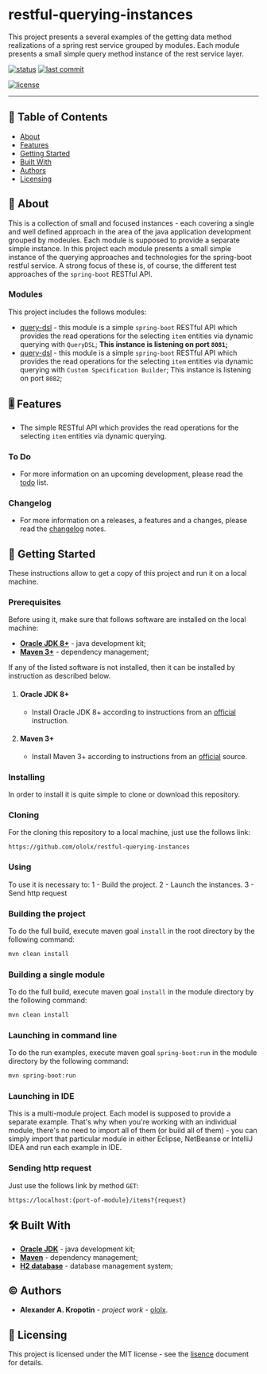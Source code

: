 # restful-querying-instances

This project presents a several examples of the getting data method realizations of a spring rest service grouped by modules. Each module presents a small simple query method instance of the rest service layer.

[![status](https://img.shields.io/badge/status-active-active?style=flat-square)](BADGES_GUIDE.md#status) [![last commit](https://img.shields.io/badge/last_commit-November_06,_2020-informational?style=flat-square)](BADGES_GUIDE.md#commit-date)

[![license](https://img.shields.io/badge/license-MIT-informational?style=flat-square)](LICENSE)

---

## 📇 Table of Contents

- [About](#about)
- [Features](#feature)
- [Getting Started](#getting-started)
- [Built With](#built-with)
- [Authors](#authors)
- [Licensing](#licensing)

##  📖 About

This is a collection of small and focused instances - each covering a single and well defined approach in the area of the java application development grouped by modeules. Each module is supposed to provide a separate simple instance. 
In this project each module presents a small simple instance of the querying approaches and technologies for the spring-boot restful service.
A strong focus of these is, of course, the different test approaches of the `spring-boot` RESTful API.

### Modules

This project includes the follows modules:

- [query-dsl](query-dsl/README.md) - this module is a simple `spring-boot` RESTful API which provides the read operations for the selecting `item` entities via dynamic querying with `QueryDSL`; **This instance  is listening on port `8081`;**
- [query-dsl](query-dsl/README.md) - this module is a simple `spring-boot` RESTful API which provides the read operations for the selecting `item` entities via dynamic querying with `Custom Specification Builder`; This instance  is listening on port `8082`;

## 🎚 Features

- The simple RESTful API which provides the read operations for the selecting `item` entities via dynamic querying. 

### To Do

- For more information on an upcoming development, please read the [todo](TODO.md) list.

### Changelog

- For more information on a releases, a features and a changes, please read the [changelog](CHANGELOG.md) notes.

## 🚦 Getting Started

These instructions allow to get a copy of this project and run it on a local machine. 

### Prerequisites

Before using it, make sure that follows software are installed on the local machine:

- **[Oracle JDK 8+](https://www.oracle.com/java/technologies/javase-downloads.html)** -  java development kit;
- **[Maven 3+](https://maven.apache.org/)** - dependency management;

If any of the listed software is not installed, then it can be installed by instruction as described below.

1. #### Oracle JDK 8+

   - Install Oracle JDK 8+ according to instructions from an [official](https://www.oracle.com/java/technologies/javase-downloads.html) instruction.

2. #### Maven 3+

   - Install Maven 3+ according to instructions from an [official](https://maven.apache.org/) source.


### Installing

In order to install it is quite simple to clone or download this repository.

### Cloning

For the cloning this repository to a local machine, just use the follows link:

```http
https://github.com/ololx/restful-querying-instances
```

### Using

To use it is necessary to:
1 - Build the project.
2 - Launch the instances.
3 - Send http request

### Building the project

To do the full build, execute maven goal `install` in the root directory by the following command:

```bash
mvn clean install
```

### Building a single module

To do the full build, execute maven goal `install` in the module directory by the following command:

```bash
mvn clean install
```

### Launching in command line

To do the run examples, execute maven goal `spring-boot:run` in the module directory by the following command:

```bash
mvn spring-boot:run
```

### Launching in IDE

This is a multi-module project. Each model is supposed to provide a separate example. 
That's why when  you're working with an individual module, there's no need to import all of them (or build all of them) - you can simply import that particular module in either Eclipse, NetBeanse or IntelliJ IDEA and run each example  in IDE.

### Sending http request

Just use the follows link by method `GET`:

```http
https://localhost:{port-of-module}/items?{request}
```

## 🛠 Built With

- **[Oracle JDK](https://www.oracle.com/java/technologies/javase-downloads.html)** -  java development kit;
- **[Maven](https://maven.apache.org/)** - dependency management;
- **[H2 database](https://github.com/h2database/h2database)** - database management system;

## ©️ Authors

* **Alexander A. Kropotin** - *project work* - [ololx](https://github.com/ololx).

## 🔏 Licensing

This project is licensed under the MIT license - see the [lisence](LICENSE) document for details.
